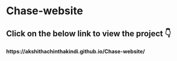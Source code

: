 # Chase-website

<h2> Click on the below link to view the project 👇 </h2>
<h4>https://akshithachinthakindi.github.io/Chase-website/</h4>
